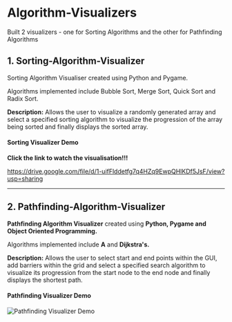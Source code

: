 # Algorithm-Visualizers

Built 2 visualizers - one for Sorting Algorithms and the other for Pathfinding Algorithms


## 1. Sorting-Algorithm-Visualizer
Sorting Algorithm Visualiser created using Python and Pygame.

Algorithms implemented include Bubble Sort, Merge Sort, Quick Sort and Radix Sort.

**Description:**
Allows the user to visualize a randomly generated array and select a specified sorting algorithm to visualize the progression of the array being sorted and finally displays the sorted array.


#### **Sorting Visualizer Demo**

**Click the link to watch the visualisation!!!**

https://drive.google.com/file/d/1-uifFlddetfg7q4HZq9EwpQHlKDf5JsF/view?usp=sharing


--- 


## 2. Pathfinding-Algorithm-Visualizer
**Pathfinding Algorithm Visualizer** created using **Python, Pygame and Object Oriented Programming.**

Algorithms implemented include **A** and **Dijkstra's.**

**Description:**
Allows the user to select start and end points within the GUI, add barriers within the grid and select a specified search algorithm to visualize its progression from the start node to the end node and finally displays the shortest path.


#### **Pathfinding Visualizer Demo**


![Pathfinding Visualizer Demo](Pathfinding.gif)


